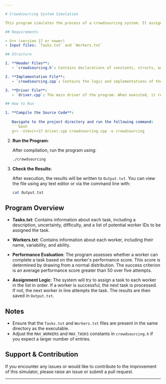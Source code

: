 ```yaml
---

# Crowdsourcing System Simulation

This program simulates the process of a crowdsourcing system. It assigns tasks to workers based on a set of criteria and evaluates the workers' performance using a probabilistic model. The results are then written to an `Output.txt` file.

## Requirements

- G++ (version 17 or newer)
- Input files: `Tasks.txt` and `Workers.txt`

## Structure

1. **Header Files**:
   - `crowdsourcing.h`: Contains declarations of constants, structs, and functions that are implemented in `crowdsourcing.cpp`.

2. **Implementation File**:
   - `crowdsourcing.cpp`: Contains the logic and implementations of the functions declared in `crowdsourcing.h`.

3. **Driver File**:
   - `driver.cpp`: The main driver of the program. When executed, it reads from `Tasks.txt` and `Workers.txt`, processes the tasks, and writes the results to `Output.txt`.

## How to Run

1. **Compile the Source Code**:
   
   Navigate to the project directory and run the following command:
   ```bash
   g++ -std=c++17 driver.cpp crowdsourcing.cpp -o crowdsourcing
   ```

2. **Run the Program**:
   
   After compilation, run the program using:
   ```bash
   ./crowdsourcing
   ```

3. **Check the Results**:
   
   After execution, the results will be written to `Output.txt`. You can view the file using any text editor or via the command line with:
   ```bash
   cat Output.txt
   ```

## Program Overview

- **Tasks.txt**: Contains information about each task, including a description, uncertainty, difficulty, and a list of potential worker IDs to be assigned the task.

- **Workers.txt**: Contains information about each worker, including their name, variability, and ability.

- **Performance Evaluation**: The program assesses whether a worker can complete a task based on the worker's performance score. This score is determined by drawing from a normal distribution. The success criterion is an average performance score greater than 50 over five attempts.

- **Assignment Logic**: The system will try to assign a task to each worker in the list in order. If a worker is successful, the next task is processed. If not, the next worker in line attempts the task. The results are then saved in `Output.txt`.

## Notes

- Ensure that the `Tasks.txt` and `Workers.txt` files are present in the same directory as the executable. 
- Adjust the `MAX_WORKERS` and `MAX_TASKS` constants in `crowdsourcing.h` if you expect a larger number of entries.

## Support & Contribution

If you encounter any issues or would like to contribute to the improvement of this simulator, please raise an issue or submit a pull request.

---
```


